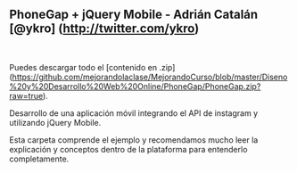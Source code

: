 ## PhoneGap + jQuery Mobile - Adrián Catalán [@ykro] (http://twitter.com/ykro)
<br />


Puedes descargar todo el [contenido en .zip] (https://github.com/mejorandolaclase/MejorandoCurso/blob/master/Diseno%20y%20Desarrollo%20Web%20Online/PhoneGap/PhoneGap.zip?raw=true).

Desarrollo de una aplicación móvil integrando el API de instagram y utilizando jQuery Mobile.

Esta carpeta comprende el ejemplo y recomendamos mucho leer la explicación y conceptos dentro de la plataforma para entenderlo completamente.
